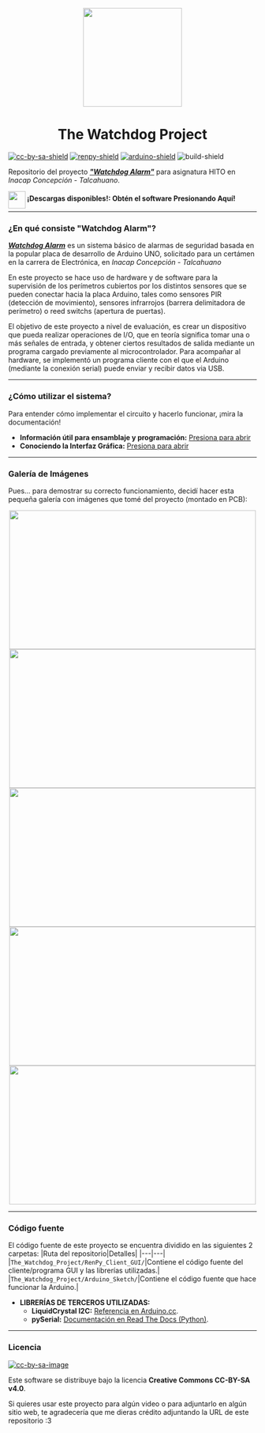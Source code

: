 [cc-by-sa]: http://creativecommons.org/licenses/by-sa/4.0/
[renpy]: https://renpy.org/
[arduino]: https://www.arduino.cc/

[cc-by-sa-image]: https://licensebuttons.net/l/by-sa/4.0/88x31.png
[cc-by-sa-shield]: https://img.shields.io/badge/Licencia-CC--BY--SA%204.0-brightgreen
[renpy-shield]: https://img.shields.io/badge/Motor%20Gráfico-Ren'Py-red
[arduino-shield]: https://img.shields.io/badge/Hardware-Arduino-blue
[build-shield]: https://img.shields.io/badge/Build-Passing-green

<p align="center">
  <img width="200" height="200" src="https://user-images.githubusercontent.com/77955772/195935170-0eca162f-a566-4459-9316-24509700dead.png">
</p>

<h1 align = "center"> The Watchdog Project </h1>

[![cc-by-sa-shield]][cc-by-sa] [![renpy-shield]][renpy] [![arduino-shield]][arduino] ![build-shield]

Repositorio del proyecto _**<ins>"Watchdog Alarm"</ins>**_ para asignatura HITO en _Inacap Concepción - Talcahuano_.

<img align="left" width="35" height="35" src="https://user-images.githubusercontent.com/77955772/195962734-6a3e86be-c5c5-475f-8980-815819b07dfa.png"></img>
#### ¡Descargas disponibles!: Obtén el software Presionando Aquí!

---

### ¿En qué consiste "Watchdog Alarm"?
_**<ins>Watchdog Alarm</ins>**_ es un sistema básico de alarmas de seguridad basada en la popular placa de desarrollo de Arduino UNO, solicitado para un certámen en la carrera de Electrónica, en _Inacap Concepción - Talcahuano_

En este proyecto se hace uso de hardware y de software para la supervisión de los perímetros cubiertos por los distintos sensores que se pueden conectar hacia la placa Arduino, tales como sensores PIR (detección de movimiento), sensores infrarrojos (barrera delimitadora de perímetro) o reed switchs (apertura de puertas).

El objetivo de este proyecto a nivel de evaluación, es crear un dispositivo que pueda realizar operaciones de I/O, que en teoría significa tomar una o más señales de entrada, y obtener ciertos resultados de salida mediante un programa cargado previamente al microcontrolador.
Para acompañar al hardware, se implementó un programa cliente con el que el Arduino (mediante la conexión serial) puede enviar y recibir datos via USB.

---

### ¿Cómo utilizar el sistema?

Para entender cómo implementar el circuito y hacerlo funcionar, ¡mira la documentación!

* **Información útil para ensamblaje y programación:** [Presiona para abrir](https://github.com/CharlieFuu69/The_Watchdog_Project/blob/main/Docs/INSTRUCCIONES_ENSAMBLAJE.md)
* **Conociendo la Interfaz Gráfica:** [Presiona para abrir](https://github.com/CharlieFuu69/The_Watchdog_Project/blob/main/Docs/INTERFAZ_GRAFICA.md)

---

### Galería de Imágenes

Pues... para demostrar su correcto funcionamiento, decidí hacer esta pequeña galería con imágenes que tomé del proyecto (montado en PCB):

<p align="center">
  <img align="center" width="500" height="281" src="https://user-images.githubusercontent.com/77955772/195967373-46fb8716-c53e-47f8-8b69-55c26964f40e.jpg"></img>
  <img align="center" width="500" height="281" src="https://user-images.githubusercontent.com/77955772/195967375-27151ff3-b6ed-49f3-a75e-932149ba2d62.jpg"></img>
  <img align="center" width="500" height="281" src="https://user-images.githubusercontent.com/77955772/195966816-823162b1-a0d3-4045-b68b-ec05c7ed90bc.jpg"></img>
  <img align="center" width="500" height="281" src="https://user-images.githubusercontent.com/77955772/195966834-1dde3015-0a2f-4735-9ab7-0241d3c99fca.jpg"></img>
  <img align="center" width="500" height="281" src="https://user-images.githubusercontent.com/77955772/195966838-505f48cb-9983-4825-bcbf-ff1874f94efd.jpg"></img>
</p>

---

### Código fuente
El código fuente de este proyecto se encuentra dividido en las siguientes 2 carpetas:
|Ruta del repositorio|Detalles|
|---|---|
|`The_Watchdog_Project/RenPy_Client_GUI/`|Contiene el código fuente del cliente/programa GUI y las librerías utilizadas.|
|`The_Watchdog_Project/Arduino_Sketch/`|Contiene el código fuente que hace funcionar la Arduino.|

* **LIBRERÍAS DE TERCEROS UTILIZADAS:**
  - **LiquidCrystal I2C:** [Referencia en Arduino.cc](https://www.arduino.cc/reference/en/libraries/liquidcrystal-i2c/).
  - **pySerial:** [Documentación en Read The Docs (Python)](https://pyserial.readthedocs.io/en/latest/).

---

### Licencia
[![cc-by-sa-image]][cc-by-sa]

Este software se distribuye bajo la licencia **Creative Commons CC-BY-SA v4.0**.

Si quieres usar este proyecto para algún video o para adjuntarlo en algún sitio web, te agradecería que me dieras crédito adjuntando la URL de este repositorio :3
